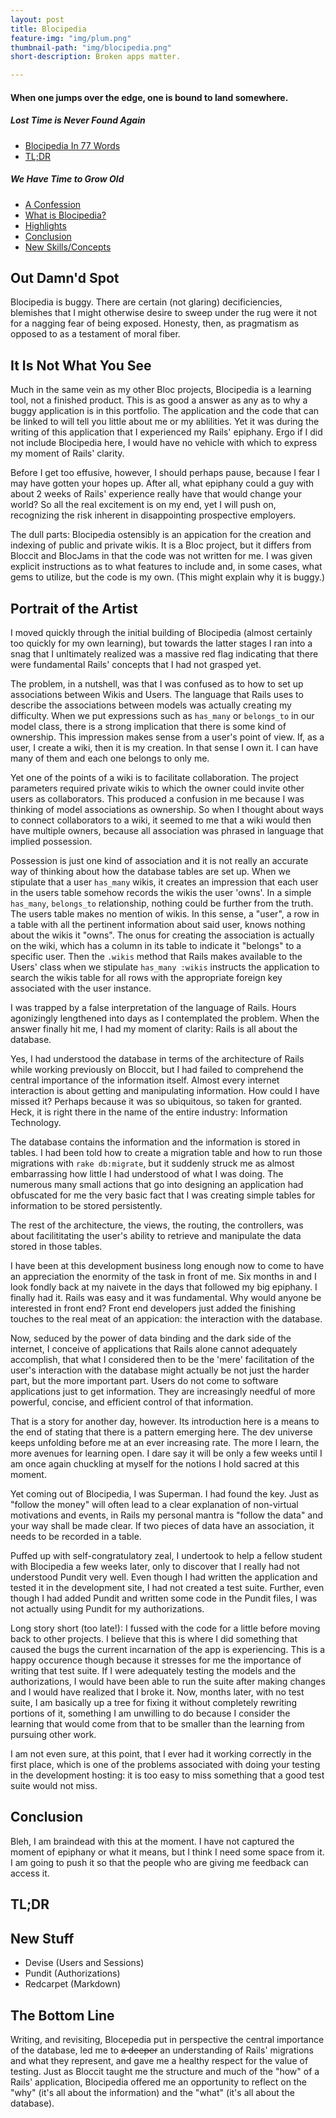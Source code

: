 ```yaml
---
layout: post
title: Blocipedia
feature-img: "img/plum.png"
thumbnail-path: "img/blocipedia.png"
short-description: Broken apps matter.

---
```

#### When one jumps over the edge, one is bound to land somewhere.

##### Lost Time is Never Found Again
* [Blocipedia In 77 Words](#bottom-line)   
* [TL;DR](#tl-dr)

##### We Have Time to Grow Old
* [A Confession](#confession)
* [What is Blocipedia?](#blocipedia)
* [Highlights](#highlights)
* [Conclusion](#conclusion)
* [New Skills/Concepts](#skills)

## <a name="confession"></a>Out Damn'd Spot

Blocipedia is buggy.  There are certain (not glaring) decificiencies, blemishes that I might otherwise desire to sweep under the rug were it not for a nagging fear of being exposed.  Honesty, then, as pragmatism as opposed to as a testament of moral fiber.

## <a name="blocipedia"></a>It Is Not What You See

Much in the same vein as my other Bloc projects, Blocipedia is a learning tool, not a finished product.  This is as good a answer as any as to why a buggy application is in this portfolio.  The application and the code that can be linked to will tell you little about me or my ablilities. Yet it was during the writing of this application that I experienced my Rails' epiphany.  Ergo if I did not include Blocipedia here, I would have no vehicle with which to express my moment of Rails' clarity.

Before I get too effusive, however, I should perhaps pause, because I fear I may have gotten your hopes up.  After all, what epiphany could a guy with about 2 weeks of Rails' experience really have that would change your world? So all the real excitement is on my end, yet I will push on, recognizing the risk inherent in disappointing prospective employers.

The dull parts: Blocipedia ostensibly is an appication for the creation and indexing of public and private wikis.  It is a Bloc project, but it differs from Bloccit and BlocJams in that the code was not written for me.  I was given explicit instructions as to what features to include and, in some cases, what gems to utilize, but the code is my own.  (This might explain why it is buggy.)

## <a name="highlights"></a>Portrait of the Artist

I moved quickly through the initial building of Blocipedia (almost certainly too quickly for my own learning), but towards the latter stages I ran into a snag that I unltimately realized was a massive red flag indicating that there were fundamental Rails' concepts that I had not grasped yet.

The problem, in a nutshell, was that I was confused as to how to set up associations between Wikis and Users.  The language that Rails uses to describe the associations between models was actually creating my difficulty.  When we put expressions such as `has_many` or `belongs_to` in our model class, there is a strong implication that there is some kind of ownership.  This impression makes sense from a user's point of view.  If, as a user, I create a wiki, then it is my creation.  In that sense I own it. I can have many of them and each one belongs to only me.

Yet one of the points of a wiki is to facilitate collaboration.  The project parameters required private wikis to which the owner could invite other users as collaborators.  This produced a confusion in me because I was thinking of model associations as ownership.  So when I thought about ways to connect collaborators to a wiki, it seemed to me that a wiki would then have multiple owners, because all association was phrased in language that implied possession.  

Possession is just one kind of association and it is not really an accurate way of thinking about how the database tables are set up.  When we stipulate that a user `has_many` wikis, it creates an impression that each user in the users table somehow records the wikis the user 'owns'.  In a simple `has_many`, `belongs_to` relationship, nothing could be further from the truth.  The users table makes no mention of wikis.  In this sense, a "user", a row in a table with all the pertinent information about said user, knows nothing about the wikis it "owns".  The onus for creating the association is actually on the wiki, which has a column in its table to indicate it "belongs" to a specific user.  Then the `.wikis` method that Rails makes available to the Users' class when we stipulate `has_many :wikis` instructs the application to search the wikis table for all rows with the appropriate foreign key associated with the user instance.  

I was trapped by a false interpretation of the language of Rails.  Hours agonizingly lengthened into days as I contemplated the problem.  When the answer finally hit me, I had my moment of clarity:  Rails is all about the database.

Yes, I had understood the database in terms of the architecture of Rails while working previously on Bloccit, but I had failed to comprehend the central importance of the information itself.  Almost every internet interaction is about getting and manipulating information.  How could I have missed it?  Perhaps because it was so ubiquitous, so taken for granted.  Heck, it is right there in the name of the entire industry: Information Technology.  

The database contains the information and the information is stored in tables.  I had been told how to create a migration table and how to run those migrations with `rake db:migrate`, but it suddenly struck me as almost embarrassing how little I had understood of what I was doing.  The numerous many small actions that go into designing an application had obfuscated for me the very basic fact that I was creating simple tables for information to be stored persistently.  

The rest of the architecture, the views, the routing, the controllers, was about facilititating the user's ability to retrieve and manipulate the data stored in those tables.  

I have been at this development business long enough now to come to have an appreciation the enormity of the task in front of me.  Six months in and I look fondly back at my naivete in the days that followed my big epiphany.  I finally had it.  Rails was easy and it was fundamental.  Why would anyone be interested in front end? Front end developers just added the finishing touches to the real meat of an appication: the interaction with the database. 

Now, seduced by the power of data binding and the dark side of the internet, I conceive of applications that Rails alone cannot adequately accomplish, that what I considered then to be the 'mere' facilitation of the user's interaction with the database might actually be not just the harder part, but the more important part.  Users do not come to software applications just to get information.  They are increasingly needful of more powerful, concise, and efficient control of that information.  

That is a story for another day, however.  Its introduction here is a means to the end of stating that there is a pattern emerging here.  The dev universe keeps unfolding before me at an ever increasing rate.  The more I learn, the more avenues for learning open.  I dare say it will be only a few weeks until I am once again chuckling at myself for the notions I hold sacred at this moment.

Yet coming out of Blocipedia, I was Superman.  I had found the key.  Just as "follow the money" will often lead to a clear explanation of non-virtual motivations and events, in Rails my personal mantra is "follow the data" and your way shall be made clear.  If two pieces of data have an association, it needs to be recorded in a table. 

Puffed up with self-congratulatory zeal, I undertook to help a fellow student with Blocipedia a few weeks later, only to discover that I really had not understood Pundit very well.  Even though I had written the application and tested it in the development site, I had not created a test suite.  Further, even though I had added Pundit and written some code in the Pundit files, I was not actually using Pundit for my authorizations.  

Long story short (too late!): I fussed with the code for a little before moving back to other projects.  I believe that this is where I did something that caused the bugs the current incarnation of the app is experiencing.  This is a happy occurence though because it stresses for me the importance of writing that test suite.  If I were adequately testing the models and the authorizations, I would have been able to run the suite after making changes and I would have realized that I broke it.  Now, months later, with no test suite, I am basically up a tree for fixing it without completely rewriting portions of it, something I am unwilling to do because I consider the learning that would come from that to be smaller than the learning from pursuing other work.

I am not even sure, at this point, that I ever had it working correctly in the first place, which is one of the problems associated with doing your testing in the development hosting: it is too easy to miss something that a good test suite would not miss.

## <a name="conclusion"></a> Conclusion

Bleh, I am braindead with this at the moment.  I have not captured the moment of epiphany or what it means, but I think I need some space from it.  I am going to push it so that the people who are giving me feedback can access it.

## <a name="tl-dr"></a>TL;DR

## <a name="skills"></a>New Stuff

* Devise (Users and Sessions)
* Pundit (Authorizations)
* Redcarpet (Markdown)

## <a name="bottom-line"></a>The Bottom Line

Writing, and revisiting, Blocepedia put in perspective the central importance of the database, led me to ~~a deeper~~ an understanding of Rails' migrations and what they represent, and gave me a healthy respect for the value of testing.  Just as Bloccit taught me the structure and much of the "how" of a Rails' application, Blocipedia offered me an opportunity to reflect on the "why" (it's all about the information) and the "what" (it's all about the database).